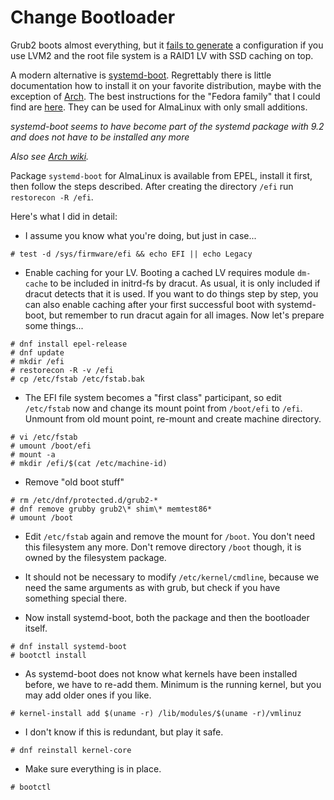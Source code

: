 # Change Bootloader

Grub2 boots almost everything, but it 
[fails to generate](https://savannah.gnu.org/bugs/?63796) a 
configuration if you use LVM2 and the root file system is a 
RAID1 LV with SSD caching on top.

A modern alternative is 
[systemd-boot](https://www.freedesktop.org/wiki/Software/systemd/systemd-boot/).
Regrettably there is little documentation how to install it on your
favorite distribution, maybe with the exception of 
[Arch](https://wiki.archlinux.org/title/systemd-boot).
The best instructions for the "Fedora family" that I could find are
[here](https://kowalski7cc.xyz/blog/systemd-boot-fedora-32/).
They can be used for AlmaLinux with only small additions.

*systemd-boot seems to have become part of the systemd package with 9.2 and does not have to be installed any more*

*Also see [Arch wiki](https://wiki.archlinux.org/title/Systemd-boot#Updating_the_EFI_boot_manager).*

Package `systemd-boot` for AlmaLinux is available from EPEL, install it 
first, then follow the steps described. After creating the directory
`/efi` run `restorecon -R /efi`.

Here's what I did in detail:

 * I assume you know what you're doing, but just in case...

```
# test -d /sys/firmware/efi && echo EFI || echo Legacy
```

 * Enable caching for your LV. Booting a cached LV requires module
   `dm-cache` to be included in initrd-fs by dracut. As usual, it is
   only included if dracut detects that it is used. If you want to
   do things step by step, you can also enable caching after your
   first successful boot with systemd-boot, but remember to run
   dracut again for all images. Now let's prepare some things...
   
``` 
# dnf install epel-release
# dnf update
# mkdir /efi
# restorecon -R -v /efi
# cp /etc/fstab /etc/fstab.bak
```

 * The EFI file system becomes a "first class" participant, so
   edit `/etc/fstab` now and change its mount point from
   `/boot/efi` to `/efi`. Unmount from old mount point, re-mount 
   and create machine directory.
 
```
# vi /etc/fstab
# umount /boot/efi 
# mount -a
# mkdir /efi/$(cat /etc/machine-id)
```

 * Remove "old boot stuff"
 
```
# rm /etc/dnf/protected.d/grub2-*
# dnf remove grubby grub2\* shim\* memtest86*
# umount /boot 
```

 * Edit `/etc/fstab` again and remove the mount for `/boot`. You don't
   need this filesystem any more. Don't remove
   directory `/boot` though, it is owned by the filesystem package.

 * It should not be necessary to modify `/etc/kernel/cmdline`, because 
   we need the same arguments as with grub, but check if you
   have something special there.

 * Now install systemd-boot, both the package and then the bootloader itself.
 
```
# dnf install systemd-boot
# bootctl install 
```

 * As systemd-boot does not know what kernels have been installed before,
   we have to re-add them. Minimum is the running kernel, but you
   may add older ones if you like.

```
# kernel-install add $(uname -r) /lib/modules/$(uname -r)/vmlinuz
```

 * I don't know if this is redundant, but play it safe.
 
```
# dnf reinstall kernel-core
```

 * Make sure everything is in place.
 
```
# bootctl 
```



